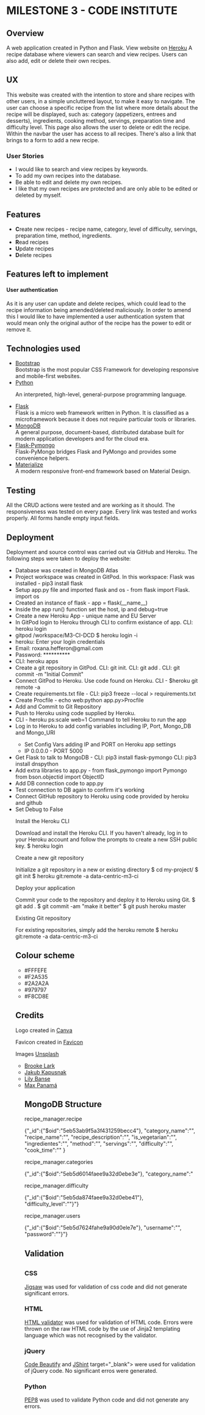 <h1>MILESTONE 3 - CODE INSTITUTE</h1>
<h2>Overview</h2>
A web application created in Python and Flask. 
View website on <a href="https://milestone3-data-centric.herokuapp.com/" target="_blank">Heroku</a>
A recipe database where viewers can search and view recipes. 
Users can also add, edit or delete their own recipes.
<h2>UX</h2>
This website was created with the intention to store and share recipes with other users, in a simple uncluttered layout, to make it easy to navigate. The user can choose a specific recipe from the list where more details about the recipe will be displayed, such as: category (appetizers, entrees and desserts), ingredients, cooking method, servings, preparation time and difficulty level. This page also allows the user to delete or edit the recipe. Within the navbar the user has access to all recipes. There's also a link that brings to a form to add a new recipe.
<h3>User Stories</h3>
<ul>
<li>I would like to search and view recipes by keywords.</li>
<li>To add my own recipes into the database.</li>
<li>Be able to edit and delete my own recipes.</li>
<li>I like that my own recipes are protected and are only able to be edited or deleted by myself.</li>
</ul>
<h2>Features</h2>
<ul>
<li><strong>C</strong>reate new recipes - recipe name, category, level of difficulty, servings, preparation time, method, ingredients.</li>
<li><strong>R</strong>ead recipes</li>
<li><strong>U</strong>pdate recipes</li>
<li><strong>D</strong>elete recipes</li>
</ul>
<h2>Features left to implement</h2>
<h4>User authentication</h4>
As it is any user can update and delete recipes, which could lead to the recipe information being amended/deleted maliciously. In order to amend this I would like to have implemented a user authentication system that would mean only the original author of the recipe has the power to edit or remove it.
<h2>Technologies used</h2>
<ul>
<li><a href ="https://getbootstrap.com/" target="_blank">Bootstrap</a></li>
Bootstrap is the most popular CSS Framework for developing responsive and mobile-first websites.
<li><a href="https://www.python.org/" target="_blank">Python</a></li>
<p> An interpreted, high-level, general-purpose programming language.
<li><a href="https://flask.palletsprojects.com/en/1.1.x/" target="_blank">Flask</a></li>
Flask is a micro web framework written in Python. It is classified as a microframework because it does not require particular tools or libraries.
<li><a href="https://www.mongodb.com/" target="_blank">MongoDB</a></li>
A general purpose, document-based, distributed database built for modern application developers and for the cloud era.
<li><a href="https://flask-pymongo.readthedocs.io/en/latest/>" target="_blank">Flask-Pymongo</a></li>
Flask-PyMongo bridges Flask and PyMongo and provides some convenience helpers.
<li><a href="https://materializecss.com/" target="_blank">Materialize</a></li>
A modern responsive front-end framework based on Material Design.
</ul>
<h2>Testing</h2>
All the CRUD actions were tested and are working as it should.   
The responsiveness was tested on every page. 
Every link was tested and works properly. 
All forms handle empty input fields.
<h2>Deployment</h2>
Deployment and source control was carried out via GitHub and Heroku. The following steps were taken to deploy the website:
<ul>
<li>Database was created in MongoDB Atlas</li>
<li>Project workspace was created in GitPod. In this workspace: Flask was installed - pip3 install flask</li>
<li>Setup app.py file and imported flask and os - from flask import Flask. import os</li>
<li>Created an instance of flask - app = flask(__name__)</li>
<li>Inside the app run() function set the host, ip and debug=true</li>
<li>Create a new Heroku App - unique name and EU Server</li>
<li>In GitPod login to Heroku through CLI to confirm existance of app. CLI: heroku login</li> 
<li>gitpod /workspace/M3-CI-DCD $ heroku login -i</li>
<li>heroku: Enter your login credentials</li>
<li>Email: roxana.hefferon@gmail.com</li>
<li>Password: **********</li>
<li>CLI: heroku apps</li>
<li>Create a git repository in GitPod. CLI: git init. CLI: git add . CLI: git commit -m "Initial Commit"</li>
<li>Connect GitPod to Heroku. Use code found on Heroku. CLI - $heroku git remote -a</li>
<li>Create requirements.txt file - CLI: pip3 freeze --local > requirements.txt</li>
<li>Create Procfile - echo web:python app.py>Procfile</li>
<li>Add and Commit to Git Repository</li>
<li>Push to Heroku using code supplied by Heroku.</li>
<li>CLI - heroku ps:scale web=1 Command to tell Heroku to run the app</li>
<li>Log in to Heroku to add config variables including IP, Port, Mongo_DB and Mongo_URI</li> 
<ul><li>Set Config Vars adding IP and PORT on Heroku app settings</li>
<li>IP 0.0.0.0 - PORT 5000</li></ul>
<li>Get Flask to talk to MongoDB - CLI: pip3 install flask-pymongo CLI: pip3 install dnspython</li>
<li>Add extra libraries to app.py - from flask_pymongo import Pymongo from bson.objectid import ObjectID</li>
<li>Add DB connection code to app.py</li>
<li>Test connection to DB again to confirm it's working</li>
<li>Connect GitHub repository to Heroku using code provided by heroku and github</li>
<li>Set Debug to False</li>
<p>Install the Heroku CLI</p>
Download and install the Heroku CLI.
If you haven't already, log in to your Heroku account and follow the prompts to create a new SSH public key.
$ heroku login
<p>Create a new git repository</p>
Initialize a git repository in a new or existing directory
$ cd my-project/
$ git init
$ heroku git:remote -a data-centric-m3-ci
<p>Deploy your application</p>
Commit your code to the repository and deploy it to Heroku using Git.
$ git add .
$ git commit -am "make it better"
$ git push heroku master
<p>Existing Git repository</p>
For existing repositories, simply add the heroku remote
$ heroku git:remote -a data-centric-m3-ci
<h2>Colour scheme</h2>
<ul>
<li>#FFFEFE</li>
<li>#F2A535</li>
<li>#2A2A2A</li>
<li>#979797</li>
<li>#F8CD8E</li>
</ul>
<h2>Credits</h2>
<p>Logo created in <a href="https://www.canva.com/">Canva</a></p>
<p>Favicon created in <a href="https://www.favicon-generator.org/">Favicon</a></p>
<p>Images <a href="www.unsplash.com">Unsplash</a></p>
<ul>
<li> <a href="https://unsplash.com/@brookelark?utm_medium=referral&amp;utm_campaign=photographer-credit&amp;utm_content=creditBadge" target="_blank">Brooke Lark</a></li>
<li> <a href="https://unsplash.com/@foodiesfeed?utm_medium=referral&amp;utm_campaign=photographer-credit&amp;utm_content=creditBadge" target="_blank">Jakub Kapusnak</a> </li>
<li> <a href="https://unsplash.com/@lvnatikk?utm_medium=referral&amp;utm_campaign=photographer-credit&amp;utm_content=creditBadge" target="_blank">Lily Banse</a></li>
<li> <a href="https://unsplash.com/@imaxpanama?utm_medium=referral&amp;utm_campaign=photographer-credit&amp;utm_content=creditBadge" target="_blank">Max Panamá</a></li>
<h2>MongoDB Structure</h2>
<p>recipe_manager.recipe</p>
{"_id":{"$oid":"5eb53ab9f5a3f431259becc4"},
"category_name":"",
"recipe_name":"",
"recipe_description":"",
"is_vegetarian":"",
"ingredientes":"",
"method":"",
"servings":"",
"difficulty":"",
"cook_time":""
}
<p>recipe_manager.categories</p>
{"_id":{"$oid":"5eb5d6014faee9a32d0ebe3e"},
"category_name":"
<p>recipe_manager.difficulty</p>
{"_id":{"$oid":"5eb5da874faee9a32d0ebe41"},
"difficulty_level":""}"}
<p>recipe_manager.users</p>
{"_id":{"$oid":"5eb5d7624fahe9a90d0ele7e"},
"username":"",
"password":""}"}
<h2>Validation<h2>
<h3>CSS</h3>
<a href="https://jigsaw.w3.org/css-validator/" target="_blank">Jigsaw</a> was used for validation of css code and did not generate significant errors.
<h3>HTML</h3>
<a href="https://validator.w3.org/" target="_blank">HTML validator</a> was used for validation of HTML code. Errors were thrown on the raw HTML code by the use of Jinja2 templating language which was not recognised by the validator.
<h3>jQuery</h3>
<a href="https://codebeautify.org/jsvalidate" target="_blank">Code Beautify</a> and <a href="https://jshint.com/">JShint</a> target="_blank"> were used for validation of jQuery code. No significant erros were generated.
<h3>Python</h3>
  <a href="http://pep8online.com/" target="_blank">PEP8</a> was used to validate Python code and did not generate any errors.


